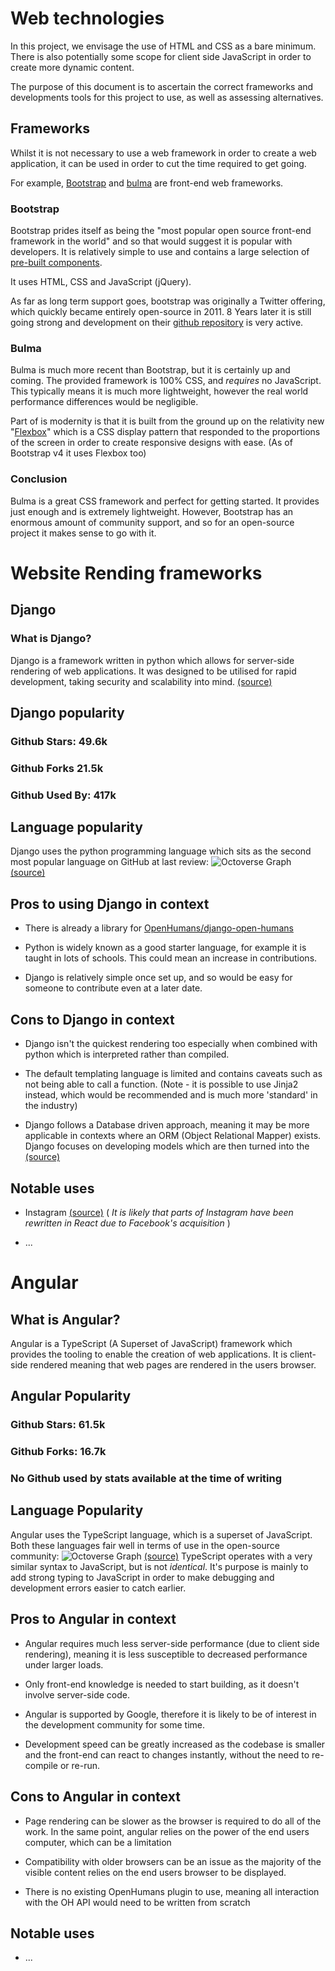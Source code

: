 
# Web technologies

In this project, we envisage the use of HTML and CSS as a bare minimum. There is also potentially some scope for client side JavaScript in order to create more dynamic content.

The purpose of this document is to ascertain the correct frameworks and developments tools for this project to use, as well as assessing alternatives.

## Frameworks

Whilst it is not necessary to use a web framework in order to create a web application, it can be used in order to cut the time required to get going.

For example, [Bootstrap](https://getbootstrap.com) and [bulma](https://bulma.io) are front-end web frameworks.

### Bootstrap

Bootstrap prides itself as being the "most popular open source front-end framework in the world" and so that would suggest it is popular with developers. It is relatively simple to use and contains a large selection of [pre-built components](https://getbootstrap.com/docs/4.5/components/alerts/).

It uses HTML, CSS and JavaScript (jQuery).

As far as long term support goes, bootstrap was originally a Twitter offering, which quickly became entirely open-source in 2011. 8 Years later it is still going strong and development on their [github repository](https://github.com/twbs/bootstrap) is very active.

### Bulma

Bulma is much more recent than Bootstrap, but it is certainly up and coming. The provided framework is 100% CSS, and *requires* no JavaScript. This typically means it is much more lightweight, however the real world performance differences would be negligible.

Part of is modernity is that it is built from the ground up on the relativity new "[Flexbox](https://developer.mozilla.org/en-US/docs/Web/CSS/CSS_Flexible_Box_Layout/Basic_Concepts_of_Flexbox)" which is a CSS display pattern that responded to the proportions of the screen in order to create responsive designs with ease. (As of Bootstrap v4 it uses Flexbox too)

### Conclusion

Bulma is a great CSS framework and perfect for getting started. It provides just enough and is extremely lightweight. However, Bootstrap has an enormous amount of community support, and so for an open-source project it makes sense to go with it.

# Website Rending frameworks

## Django

### What is Django?

Django is a framework written in python which allows for server-side rendering of web applications. It was designed to be utilised for rapid development, taking security and scalability into mind. [(source)](https://www.djangoproject.com)

## Django popularity

### Github Stars: 49.6k

### Github Forks 21.5k

### Github Used By: 417k

## Language popularity

Django uses the python programming language which sits as the second most popular language on GitHub at last review:
![Octoverse Graph](https://user-images.githubusercontent.com/3026030/83363562-47994080-a392-11ea-9da2-351097f7113e.png)
[(source)](https://octoverse.github.com)


## Pros to using Django in context

* There is already a library for [OpenHumans/django-open-humans](https://github.com/OpenHumans/django-open-humans)

* Python is widely known as a good starter language, for example it is taught in lots of schools. This could mean an increase in contributions.

* Django is relatively simple once set up, and so would be easy for someone to contribute even at a later date.

## Cons to Django in context

* Django isn't the quickest rendering too especially when combined with python which is interpreted rather than compiled. 

* The default templating language is limited and contains caveats such as not being able to call a function. (Note - it is possible to use Jinja2 instead, which would be recommended and is much more 'standard' in the industry)

* Django follows a Database driven approach, meaning it may be more applicable in contexts where an ORM (Object Relational Mapper) exists. Django focuses on developing models which are then turned into the [(source)](https://docs.djangoproject.com/en/3.0/intro/overview/)

## Notable uses

* Instagram [(source)](https://reinout.vanrees.org/weblog/2016/11/04/instagram.html) ( *It is likely that parts of Instagram have been rewritten in React due to Facebook's acquisition* )

* ...

# Angular

## What is Angular?

Angular is a TypeScript (A Superset of JavaScript) framework which provides the tooling to enable the creation of web applications. It is client-side rendered meaning that web pages are rendered in the users browser.

## Angular Popularity

### Github Stars: 61.5k

### Github Forks: 16.7k

### No Github used by stats available at the time of writing

## Language Popularity
Angular uses the TypeScript language, which is a superset of JavaScript. Both these languages fair well in terms of use in the open-source community:
![Octoverse Graph](https://user-images.githubusercontent.com/3026030/83363562-47994080-a392-11ea-9da2-351097f7113e.png)
[(source)](https://octoverse.github.com)
TypeScript operates with a very similar syntax to JavaScript, but is not *identical*. It's purpose is mainly to add strong typing to JavaScript in order to make debugging and development errors easier to catch earlier.

## Pros to Angular in context

* Angular requires much less server-side performance (due to client side rendering), meaning it is less susceptible to decreased performance under larger loads.

* Only front-end knowledge is needed to start building, as it doesn't involve server-side code.

* Angular is supported by Google, therefore it is likely to be of interest in the development community for some time.

* Development speed can be greatly increased as the codebase is smaller and the front-end can react to changes instantly, without the need to re-compile or re-run.

## Cons to Angular in context

* Page rendering can be slower as the browser is required to do all of the work. In the same point, angular relies on the power of the end users computer, which can be a limitation

* Compatibility with older browsers can be an issue as the majority of the visible content relies on the end users browser to be displayed.

* There is no existing OpenHumans plugin to use, meaning all interaction with the OH API would need to be written from scratch

## Notable uses

* ...
